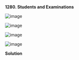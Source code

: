 **1280. Students and Examinations**

![image](https://user-images.githubusercontent.com/51500878/137134520-2a7bede4-206c-43e1-bd5e-359923799e38.png)

![image](https://user-images.githubusercontent.com/51500878/137134613-1636253c-d3e8-40ad-83fe-8548318ad5ac.png)

![image](https://user-images.githubusercontent.com/51500878/137134665-ff66ba6c-cc35-43e0-a654-b87a27f1dcf7.png)

![image](https://user-images.githubusercontent.com/51500878/137134692-00edcc13-8abf-484f-ae40-c9ec8f6739c5.png)

**Solution**

```sql

```











